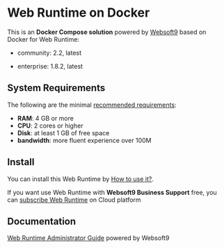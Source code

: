 # Web Runtime on Docker  

This is an **Docker Compose solution** powered by [Websoft9](https://www.websoft9.com) based on Docker for Web Runtime:


 - community:  2.2, latest

 - enterprise:  1.8.2, latest


## System Requirements

The following are the minimal [recommended requirements](https://github.com/Websoft9/docker-runtime):

* **RAM**: 4 GB or more
* **CPU**: 2 cores or higher
* **Disk**: at least 1 GB of free space
* **bandwidth**: more fluent experience over 100M  

## Install

You can install this Web Runtime by [How to use it?](https://github.com/Websoft9/docker-library#how-to-use-it).   

If you want use Web Runtime with **Websoft9 Business Support** free, you can [subscribe Web Runtime](https://www.websoft9.com/apps) on Cloud platform

## Documentation

[Web Runtime Administrator Guide](https://support.websoft9.com/docs/runtime) powered by Websoft9